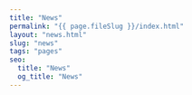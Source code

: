 ```yaml
---
title: "News"
permalink: "{{ page.fileSlug }}/index.html"
layout: "news.html"
slug: "news"
tags: "pages"
seo:
  title: "News"
  og_title: "News"
---
```



